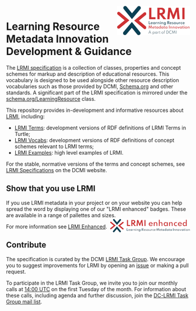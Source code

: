 <img src="images/LRMI_400w.png" align="right" width="200" height="80">

# Learning Resource Metadata Innovation Development & Guidance

The [LRMI specification](https://www.dublincore.org/specifications/lrmi/) is a collection of classes, properties and concept schemes for markup and description of educational resources. This vocabulary is designed to be used alongside other resource description vocabularies such as those provided by DCMI, [Schema.org](https://schema.org) and other standards. A significant part of the LRMI specification is mirrored under the [schema.org/LearningResource](https://schema.org/LearningResource) class.

This repository provides in-development and informative resources about [LRMI](https://www.dublincore.org/about/lrmi/), including:
* [LRMI Terms](lrmi_terms/): development versions of RDF definitions of LRMI Terms in Turtle;
* [LRMI Vocabs](lrmi_vocabs): development versions of RDF definitions of concept schemes relevant to LRMI terms;
* [LRMI Examples](lrmi_examples): high level examples of LRMI.

For the stable, normative versions of the terms and concept schemes, see [LRMI Specifications](https://www.dublincore.org/specifications/lrmi/) on the DCMI website.

## Show that you use LRMI

If you use LRMI metadata in your project or on your website you can help spread the word by displaying one of our "LRMI enhanced" badges. These are available in a range of pallettes and sizes.<img src="images/enhanced-Long_small+bright.png" align="right" />

For more information see [LRMI Enhanced](lrmi-enhanced.md).


## Contribute

The specification is curated by the DCMI [LRMI Task Group](https://www.dublincore.org/groups/lrmi-task-group/). We encourage you to suggest improvements for LRMI by opening an [issue](https://github.com/dcmi/lrmi/issues/new/choose) or making a pull request.

To participate in the LRMI Task Group, we invite you to join our monthly calls at [14:00 UTC](https://www.timeanddate.com/worldclock/converter.html?iso=20210601T140000&p1=224&p2=220&p3=64&p4=179&p5=304&p6=37&p7=5197) on the first Tuesday of the month. For information about these calls, including agenda and further discussion, join the [DC-LRMI Task Group mail list](https://www.jiscmail.ac.uk/cgi-bin/webadmin?A0=DC-LRMI).
